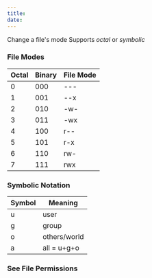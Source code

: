 ```yaml
---
title: 
date: 
---
```


Change a file's mode
Supports *octal* or *symbolic*


### File Modes

| Octal | Binary | File Mode |
| ----- | ------ | --------- |
| 0     | 000    | ---       |
| 1     | 001    | --x       |
| 2     | 010    | -w-       |
| 3     | 011    | -wx       |
| 4     | 100    | r--       |
| 5     | 101    | r-x       |
| 6     | 110    | rw-       | 
| 7     | 111    | rwx       |

### Symbolic Notation

| Symbol | Meaning      |
| ------ | ------------ |
| u      | user         |
| g      | group        |
| o      | others/world |
| a      | all = u+g+o  |

### See <span class="underline">File Permissions</span>

